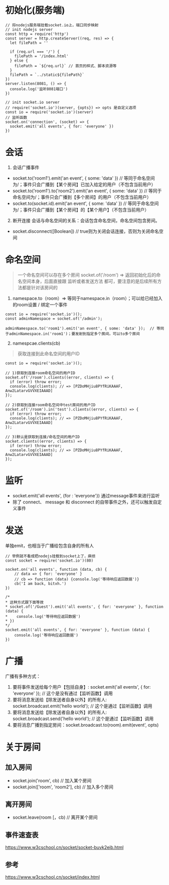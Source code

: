 # 初始化(服务端)
```
// 将nodejs服务端挂载socket.io上，端口同步映射
// init nodejs server
const http = require('http')
const server = http.createServer((req, res) => {
  let filePath = ''
  
  if (req.url === '/') {
    filePath = '/index.html'
  } else {
    filePath = `${req.url}` // 首页的样式、脚本资源等
  }
  filePath = `../static${filePath}`
})
server.listen(8081, () => {
  console.log('监听8081端口')
})

// init socket.io server
// require('socket.io')(server, {opts}) => opts 是自定义选项
const io = require('socket.io')(server)
// 监听函数
socket.on('connection', (socket) => {
  socket.emit('all events', { for: 'everyone' })
})
```

# 会话
1. 会话广播事件
- socket.to('room1').emit('an event', { some: 'data' }) // 等同于命名空间为/；事件只会广播到【某个房间】已加入给定的用户（不包含当前用户）
- socket.to('room1').to('room2').emit('an event', { some: 'data' }) // 等同于命名空间为/；事件只会广播到【多个房间】的用户（不包含当前用户）
- socket.to(socket.id).emit('an event', { some: 'data' }) // 等同于命名空间为/；事件只会广播到【某个房间】的【某个用户】（不包含当前用户）
2. 断开连接
会话与命名空间的关系：会话包含命名空间，命名空间包含房间。
- socket.disconnect([Boolean]) // true则为关闭会话连接，否则为关闭命名空间


# 命名空间
> 一个命名空间可以存在多个房间
socket.of('/room') => 返回初始化后的命名空间本身，后面直接跟 监听或者发送方法 都可，要注意的是后续所有方法都是针对该房间的

1. namespace.to（room）=> 等同于namespace.in（room）；可以给已经加入的room设置 / 绑定一个事件
```
const io = require('socket.io')();
const adminNamespace = socket.of('/admin');

adminNamespace.to('room1').emit('an event', { some: 'data' });  // 等同于adminNamespace.in('room1')；要发射到指定多个房间，可以to多个房间
```

2. namespcae.clients(cb)
> 获取连接到此命名空间的用户ID
```
const io = require('socket.io')();

// 1)获取到连接room命名空间的用户ID
socket.of('/room').clients((error, clients) => {
  if (error) throw error;
  console.log(clients); // => [PZDoMHjiu8PYfRiKAAAF, Anw2LatarvGVVXEIAAAD]
});

// 2)获取到连接room命名空间中test房间的用户ID
socket.of('/room').in('test').clients((error, clients) => {
  if (error) throw error;
  console.log(clients); // => [PZDoMHjiu8PYfRiKAAAF, Anw2LatarvGVVXEIAAAD]
});

// 3)默认是获取到连接/命名空间的用户ID
socket.clients((error, clients) => {
  if (error) throw error;
  console.log(clients); // => [PZDoMHjiu8PYfRiKAAAF, Anw2LatarvGVVXEIAAAD]
});

```

# 监听
- socket.emit('all events', {for : 'everyone'}) 通过message事件来进行监听
- 除了 connect、 message 和 disconnect 的自带事件之外，还可以触发自定义事件

# 发送
单独emit，也相当于广播给包含自身的所有人
```
// 举例就不看成把nodejs挂载到socket上了，麻烦
const socket = require('socket.io')(80)

socket.on('all events', function (data, cb) {
    // data => { for: 'everyone' }
    // cb => function (data) {console.log('等待响应返回数据')}
    cb('I am back, bitxh.')
})

/*
* 这种方式跟下面等效
* socket.of('/Guest').emit('all events', { for: 'everyone' }, function (data) {
*    console.log('等待响应返回数据')
* })
*/
socket.emit('all events', { for: 'everyone' }, function (data) {
    console.log('等待响应返回数据')
})
```

# 广播
广播有多种方式：
1. 要将事件发送给每个用户【包括自身】: socket.emit('all events', { for: 'everyone' });   // 这个是没有通过【监听函数】调用
2. 要将消息发送给【除发送者自身以外】的所有人: socket.broadcast.emit('hello world'); // 这个是通过【监听函数】调用
3. 要将消息发送给【除发送者自身以外】的所有人: socket.broadcast.send('hello world'); // 这个是通过【监听函数】调用
4. 要将消息广播到指定房间：socket.broadcast.to(room).emit(event', opts)

# 关于房间
## 加入房间
- socket.join('room', cb) // 加入某个房间
- socket.join(['room', 'room2'], cb) // 加入多个房间

## 离开房间
- socket.leave(room [，cb) // 离开某个房间

## 事件速查表
https://www.w3cschool.cn/socket/socket-buvk2eib.html

## 参考
https://www.w3cschool.cn/socket/index.html